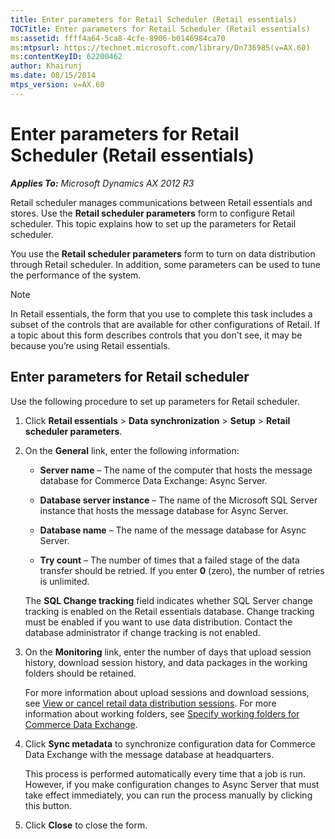 ```yaml
---
title: Enter parameters for Retail Scheduler (Retail essentials)
TOCTitle: Enter parameters for Retail Scheduler (Retail essentials)
ms:assetid: ffff4a64-5ca8-4cfe-8906-b0146984ca70
ms:mtpsurl: https://technet.microsoft.com/library/Dn736985(v=AX.60)
ms:contentKeyID: 62200462
author: Khairunj
ms.date: 08/15/2014
mtps_version: v=AX.60
---
```


# Enter parameters for Retail Scheduler (Retail essentials) 


_**Applies To:** Microsoft Dynamics AX 2012 R3_

Retail scheduler manages communications between Retail essentials and stores. Use the **Retail scheduler parameters** form to configure Retail scheduler. This topic explains how to set up the parameters for Retail scheduler.

You use the **Retail scheduler parameters** form to turn on data distribution through Retail scheduler. In addition, some parameters can be used to tune the performance of the system.


> [!NOTE]
> <P>In Retail essentials, the form that you use to complete this task includes a subset of the controls that are available for other configurations of Retail. If a topic about this form describes controls that you don't see, it may be because you’re using Retail essentials.</P>



## Enter parameters for Retail scheduler

Use the following procedure to set up parameters for Retail scheduler.

1.  Click **Retail essentials** \> **Data synchronization** \> **Setup** \> **Retail scheduler parameters**.

2.  On the **General** link, enter the following information:
    
      - **Server name** – The name of the computer that hosts the message database for Commerce Data Exchange: Async Server.
    
      - **Database server instance** – The name of the Microsoft SQL Server instance that hosts the message database for Async Server.
    
      - **Database name** – The name of the message database for Async Server.
    
      - **Try count** – The number of times that a failed stage of the data transfer should be retried. If you enter **0** (zero), the number of retries is unlimited.
    
    The **SQL Change tracking** field indicates whether SQL Server change tracking is enabled on the Retail essentials database. Change tracking must be enabled if you want to use data distribution. Contact the database administrator if change tracking is not enabled.

3.  On the **Monitoring** link, enter the number of days that upload session history, download session history, and data packages in the working folders should be retained.
    
    For more information about upload sessions and download sessions, see [View or cancel retail data distribution sessions](view-or-cancel-retail-data-distribution-sessions.md). For more information about working folders, see [Specify working folders for Commerce Data Exchange](specify-working-folders-for-commerce-data-exchange.md).

4.  Click **Sync metadata** to synchronize configuration data for Commerce Data Exchange with the message database at headquarters.
    
    This process is performed automatically every time that a job is run. However, if you make configuration changes to Async Server that must take effect immediately, you can run the process manually by clicking this button.

5.  Click **Close** to close the form.

  


